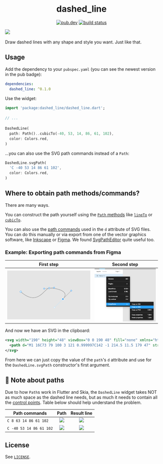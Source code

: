 <div align="center">

# dashed_line

[![pub.dev][pub-badge]][pub-link] [![build status][build-badge]][build-link]

</div>

![][underheader]

Draw dashed lines with any shape and style you want. Just like that.

## Usage

Add the dependency to your `pubspec.yaml` (you can see the newest version in the pub badge):

```yaml
dependencies:
  dashed_line: ^0.1.0
```

Use the widget:

```dart
import 'package:dashed_line/dashed_line.dart';

// ...

DashedLine(
  path: Path()..cubicTo(-40, 53, 14, 86, 61, 102),
  color: Colors.red,
)
```

...you can also use the SVG path commands instead of a `Path`:

```dart
DashedLine.svgPath(
  'C -40 53 14 86 61 102',
  color: Colors.red,
)
```

## Where to obtain path methods/commands?

There are many ways.

You can construct the path yourself using the [`Path` methods][path-methods] like [`lineTo`][path-lineto] or [`cubicTo`][path-cubicto].

You can also use the [path commands][svg-commands] used in the `d` attribute of SVG files. You can do this manually or via export from one of the vector graphics software, like [Inkscape][inkscape] or [Figma][figma]. We found [SvgPathEditor][svgpatheditor] quite useful too.

### Example: Exporting path commands from Figma

|               First step              |             Second step            |
|:-------------------------------------:|:----------------------------------:|
| ![Create path using pen][figma-step1] | ![Export path as SVG][figma-step2] |

And now we have an SVG in the clipboard:

```svg
<svg width="190" height="48" viewBox="0 0 190 48" fill="none" xmlns="http://www.w3.org/2000/svg">
  <path d="M1 16C73 79 100 3 121 0.999997C142 -1 214.5 11.5 179 47" stroke="black"/>
</svg>
```

From here we can just copy the value of the `path`'s `d` attribute and use for the `DashedLine.svgPath` constructor's first argument.

## 🚨 Note about paths

Due to how `Path`s work in Flutter and Skia, the `DashedLine` widget takes NOT as much space as the dashed line needs, but as much it needs to contain all the [control points][control-points]. Table below should help understand the problem.

| Path commands                 |          Path          |          Result line          |
|-------------------------------|:----------------------:|:-----------------------------:|
| ``` C 8 63 14 86 61 102 ```   | ![][path-inside-bbox]  | ![][path-inside-bbox-result]  |
| ``` C -40 53 14 86 61 102 ``` | ![][path-outside-bbox] | ![][path-outside-bbox-result] |

## License

See [`LICENSE`][license].

[underheader]: https://raw.githubusercontent.com/leancodepl/dashed_line/main/art/underheader.png
[pub-badge]: https://img.shields.io/pub/v/dashed_line
[pub-link]: https://pub.dev/packages/dashed_line
[build-badge]: https://img.shields.io/github/actions/workflow/status/leancodepl/dashed_line/test.yml?branch=main
[build-link]: https://github.com/leancodepl/dashed_line/actions/workflows/test.yml

[path-methods]: https://api.flutter.dev/flutter/dart-ui/Path-class.html
[path-lineto]: https://api.flutter.dev/flutter/dart-ui/Path/lineTo.html
[path-cubicto]: https://api.flutter.dev/flutter/dart-ui/Path/cubicTo.html
[svg-commands]: https://developer.mozilla.org/en-US/docs/Web/SVG/Attribute/d
[inkscape]: https://inkscape.org/
[figma]: https://www.figma.com/
[svgpatheditor]: https://yqnn.github.io/svg-path-editor/

[figma-step1]: https://raw.githubusercontent.com/leancodepl/dashed_line/main/art/figma-step1.png
[figma-step2]: https://raw.githubusercontent.com/leancodepl/dashed_line/main/art/figma-step2.png

[control-points]: https://en.wikipedia.org/wiki/Control_point_(mathematics)
[path-inside-bbox]: https://raw.githubusercontent.com/leancodepl/dashed_line/main/art/path-inside-bbox.png
[path-inside-bbox-result]: https://raw.githubusercontent.com/leancodepl/dashed_line/main/art/path-inside-bbox-result.png
[path-outside-bbox]: https://raw.githubusercontent.com/leancodepl/dashed_line/main/art/path-outside-bbox.png
[path-outside-bbox-result]: https://raw.githubusercontent.com/leancodepl/dashed_line/main/art/path-outside-bbox-result.png

[license]: LICENSE
